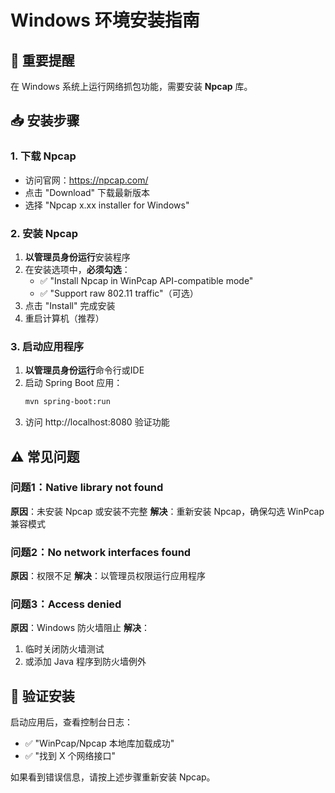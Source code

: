 # Windows 环境安装指南

## 🚨 重要提醒
在 Windows 系统上运行网络抓包功能，需要安装 **Npcap** 库。

## 📥 安装步骤

### 1. 下载 Npcap
- 访问官网：https://npcap.com/
- 点击 "Download" 下载最新版本
- 选择 "Npcap x.xx installer for Windows" 

### 2. 安装 Npcap
1. **以管理员身份运行**安装程序
2. 在安装选项中，**必须勾选**：
   - ✅ "Install Npcap in WinPcap API-compatible mode"
   - ✅ "Support raw 802.11 traffic"（可选）
3. 点击 "Install" 完成安装
4. 重启计算机（推荐）

### 3. 启动应用程序
1. **以管理员身份运行**命令行或IDE
2. 启动 Spring Boot 应用：
   ```bash
   mvn spring-boot:run
   ```
3. 访问 http://localhost:8080 验证功能

## ⚠️ 常见问题

### 问题1：Native library not found
**原因**：未安装 Npcap 或安装不完整
**解决**：重新安装 Npcap，确保勾选 WinPcap 兼容模式

### 问题2：No network interfaces found  
**原因**：权限不足
**解决**：以管理员权限运行应用程序

### 问题3：Access denied
**原因**：Windows 防火墙阻止
**解决**：
1. 临时关闭防火墙测试
2. 或添加 Java 程序到防火墙例外

## 🔧 验证安装

启动应用后，查看控制台日志：
- ✅ "WinPcap/Npcap 本地库加载成功"  
- ✅ "找到 X 个网络接口"

如果看到错误信息，请按上述步骤重新安装 Npcap。
